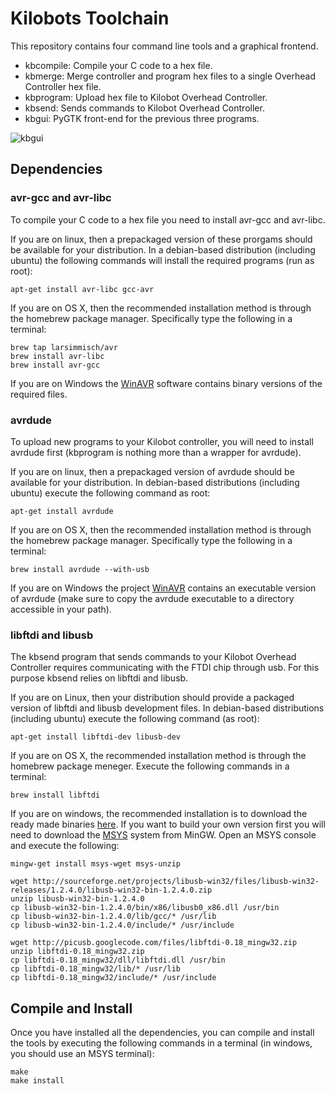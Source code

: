 Kilobots Toolchain
==================

This repository contains four command line tools and a graphical
frontend.

* kbcompile: Compile your C code to a hex file.
* kbmerge: Merge controller and program hex files to a single Overhead Controller hex file.
* kbprogram: Upload hex file to Kilobot Overhead Controller.
* kbsend: Sends commands to Kilobot Overhead Controller.
* kbgui: PyGTK front-end for the previous three programs.

![kbgui](https://raw.github.com/acornejo/kilobots-toolchain/docs/scr.png "kbgui Screenshot")

Dependencies
------------

### avr-gcc and avr-libc

To compile your C code to a hex file you need to install avr-gcc and
avr-libc. 

If you are on linux, then a prepackaged version of these prorgams should
be available for your distribution. In a debian-based distribution
(including ubuntu) the following commands will install the required
programs (run as root):

    apt-get install avr-libc gcc-avr

If you are on OS X, then the recommended installation method is through
the homebrew package manager. Specifically type the following in a
terminal:

    brew tap larsimmisch/avr
    brew install avr-libc
    brew install avr-gcc

If you are on Windows the [WinAVR][winavr] software contains binary
versions of the required files. 

### avrdude

To upload new programs to your Kilobot controller, you will need to
install avrdude first (kbprogram is nothing more than a wrapper for
avrdude).

If you are on linux, then a prepackaged version of avrdude should be
available for your distribution. In debian-based distributions
(including ubuntu) execute the following command as root:

    apt-get install avrdude

If you are on OS X, then the recommended installation method is through
the homebrew package manager. Specifically type the following in a
terminal:

    brew install avrdude --with-usb

If you are on Windows the project [WinAVR][winavr] contains an
executable version of avrdude (make sure to copy the avrdude executable
to a directory accessible in your path).


### libftdi and libusb

The kbsend program that sends commands to your Kilobot Overhead
Controller requires communicating with the FTDI chip through usb. For
this purpose kbsend relies on libftdi and libusb.

If you are on Linux, then your distribution should provide a packaged
version of libftdi and libusb development files. In debian-based
distributions (including ubuntu) execute the following command (as
        root):

    apt-get install libftdi-dev libusb-dev

If you are on OS X, the recommended installation method is through the
homebrew package meneger. Execute the following commands in a terminal:

    brew install libftdi

If you are on windows, the recommended installation is to download the
ready made binaries [here][kbsend-binary]. If you want to build your own
version first you will need to download the [MSYS][msys]
system from MinGW. Open an MSYS console and execute the following:

    mingw-get install msys-wget msys-unzip

    wget http://sourceforge.net/projects/libusb-win32/files/libusb-win32-releases/1.2.4.0/libusb-win32-bin-1.2.4.0.zip
    unzip libusb-win32-bin-1.2.4.0
    cp libusb-win32-bin-1.2.4.0/bin/x86/libusb0_x86.dll /usr/bin
    cp libusb-win32-bin-1.2.4.0/lib/gcc/* /usr/lib
    cp libusb-win32-bin-1.2.4.0/include/* /usr/include

    wget http://picusb.googlecode.com/files/libftdi-0.18_mingw32.zip
    unzip libftdi-0.18_mingw32.zip
    cp libftdi-0.18_mingw32/dll/libftdi.dll /usr/bin
    cp libftdi-0.18_mingw32/lib/* /usr/lib
    cp libftdi-0.18_mingw32/include/* /usr/include

Compile and Install
-------------------

Once you have installed all the dependencies, you can compile and
install the tools by executing the following commands in a terminal (in
windows, you should use an MSYS terminal):

    make
    make install

[winavr]:http://sourceforge.net/projects/winavr
[avrdude_windows]:http://tomeko.net/other/avrdude/building_avrdude.php
[msys]:http://www.mingw.org/wiki/MSYS
[kbsend-binary]:https://github.com/acornejo/kilobots-toolchain/raw/binaries/kbsend-i586-win32.zip 
